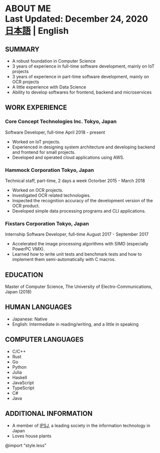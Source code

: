 # ABOUT ME  <div class="header"><div class="last-updated">Last Updated: December 24, 2020</div><div class="lang-selector">[日本語](./index.html) | English</div><div>

## SUMMARY

- A robust foundation in Computer Science
- 3 years of experience in full-time software development, mainly on IoT projects
- 3 years of experience in part-time software development, mainly on OCR projects
- A little experience with Data Science
- Ability to develop softwares for frontend, backend and microservices

## WORK EXPERIENCE

### Core Concept Technologies Inc. <span class="location">Tokyo, Japan</span>

Software Developer, full-time <span class="tenure">April 2018 - present</span>

- Worked on IoT projects.
- Experienced in designing system architecture and developing backend and frontend for small projects.
- Developed and operated cloud applications using AWS.

### Hammock Corporation <span class="location">Tokyo, Japan</span>

Technical staff, part-time, 2 days a week <span class="tenure">Octorber 2015 - March 2018</span>

- Worked on OCR projects.
- Investigated OCR related technologies.
- Inspected the recognition accuracy of the development version of the OCR product.
- Developed simple data processing programs and CLI applications.

### Fixstars Corporation <span class="location">Tokyo, Japan</span>

Internship Software Developer, full-time <span class="tenure">August 2017 - September 2017</span>

- Accelerated the image processing algorithms with SIMD (especially PowerPC VMX).
- Learned how to write unit tests and benchmark tests and how to implement them semi-automatically with C macros.

## EDUCATION

Master of Computer Science, The University of Electro-Communications, Japan (2018)

## HUMAN LANGUAGES

- Japanese: Native
- English: Intermediate in reading/writing, and a little in speaking

## COMPUTER LANGUAGES

- C/C++
- Rust
- Go
- Python
- Julia
- Haskell
- JavaScript
- TypeScript
- C#
- Java

## ADDITIONAL INFORMATION

- A member of [IPSJ](https://www.ipsj.or.jp/english/index.html), a leading society in the information technology in Japan
- Loves house plants

@import "style.less"

